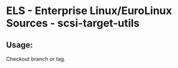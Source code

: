 # ELS - Enterprise Linux/EuroLinux Sources - scsi-target-utils 
## Usage:
  Checkout branch or tag.
